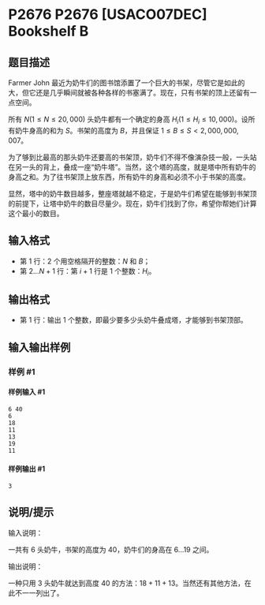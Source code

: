 # P2676 P2676 [USACO07DEC] Bookshelf B

## 题目描述

Farmer John 最近为奶牛们的图书馆添置了一个巨大的书架，尽管它是如此的大，但它还是几乎瞬间就被各种各样的书塞满了。现在，只有书架的顶上还留有一点空间。

所有 $N(1 \le N \le 20,000)$ 头奶牛都有一个确定的身高 $H_i(1 \le H_i \le 10,000)$。设所有奶牛身高的和为 $S$。书架的高度为 $B$，并且保证 $1 \le B \le S < 2,000,000,007$。

为了够到比最高的那头奶牛还要高的书架顶，奶牛们不得不像演杂技一般，一头站在另一头的背上，叠成一座“奶牛塔”。当然，这个塔的高度，就是塔中所有奶牛的身高之和。为了往书架顶上放东西，所有奶牛的身高和必须不小于书架的高度。

显然，塔中的奶牛数目越多，整座塔就越不稳定，于是奶牛们希望在能够到书架顶的前提下，让塔中奶牛的数目尽量少。现在，奶牛们找到了你，希望你帮她们计算这个最小的数目。

## 输入格式

* 第 $1$ 行：2 个用空格隔开的整数：$N$ 和 $B$；
* 第 $2\dots N+1$ 行：第 $i+1$ 行是 $1$ 个整数：$H_i$。

## 输出格式

* 第 $1$ 行：输出 $1$ 个整数，即最少要多少头奶牛叠成塔，才能够到书架顶部。

## 输入输出样例

### 样例 #1

#### 样例输入 #1

```
6 40
6
18
11
13
19
11
```

#### 样例输出 #1

```
3
```

## 说明/提示

输入说明：

一共有 $6$ 头奶牛，书架的高度为 $40$，奶牛们的身高在 $6\dots19$ 之间。


输出说明：

一种只用 $3$ 头奶牛就达到高度 $40$ 的方法：$18+11+13$。当然还有其他方法，在此不一一列出了。
